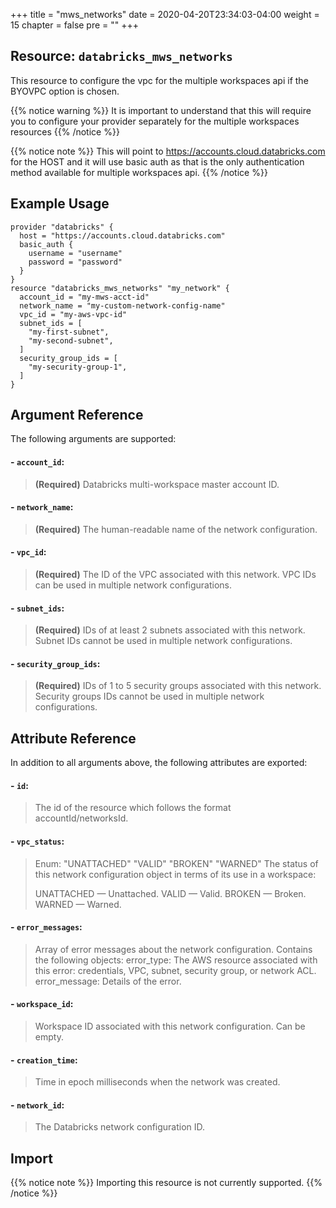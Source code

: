 +++
title = "mws_networks"
date = 2020-04-20T23:34:03-04:00
weight = 15
chapter = false
pre = ""
+++


## Resource: `databricks_mws_networks`

This resource to configure the vpc for the multiple workspaces api if the BYOVPC option is chosen.

{{% notice warning %}}
It is important to understand that this will require you to configure your provider separately for the 
multiple workspaces resources
{{% /notice %}}

{{% notice note %}}
This will point to https://accounts.cloud.databricks.com for the HOST and it will use basic auth 
as that is the only authentication method available for multiple workspaces api.
{{% /notice %}}


## Example Usage

````hcl
provider "databricks" {
  host = "https://accounts.cloud.databricks.com"
  basic_auth {
    username = "username"
    password = "password"
  }
}
resource "databricks_mws_networks" "my_network" {
  account_id = "my-mws-acct-id"
  network_name = "my-custom-network-config-name"
  vpc_id = "my-aws-vpc-id"
  subnet_ids = [
    "my-first-subnet",
    "my-second-subnet",
  ]
  security_group_ids = [
    "my-security-group-1",
  ]
}
````
## Argument Reference

The following arguments are supported:

#### - `account_id`:
> **(Required)** Databricks multi-workspace master account ID.

#### - `network_name`:
> **(Required)** The human-readable name of the network configuration.
                 
#### - `vpc_id`:
> **(Required)** The ID of the VPC associated with this network. VPC IDs can be used in multiple network configurations.

#### - `subnet_ids`:
> **(Required)** IDs of at least 2 subnets associated with this network. 
>Subnet IDs cannot be used in multiple network configurations.

#### - `security_group_ids`:
> **(Required)** IDs of 1 to 5 security groups associated with this network. 
>Security groups IDs cannot be used in multiple network configurations.


## Attribute Reference

In addition to all arguments above, the following attributes are exported:

#### - `id`:
> The id of the resource which follows the format accountId/networksId.

#### - `vpc_status`:
> Enum: "UNATTACHED" "VALID" "BROKEN" "WARNED"
> The status of this network configuration object in terms of its use in a workspace:
> 
> UNATTACHED — Unattached.
> VALID — Valid.
> BROKEN — Broken.
> WARNED — Warned.

#### - `error_messages`:
> Array of error messages about the network configuration.
> Contains the following objects: 
> error_type: The AWS resource associated with this error: credentials, VPC, subnet, security group, or network ACL.
> error_message: Details of the error.

#### - `workspace_id`:
> Workspace ID associated with this network configuration. Can be empty.

#### - `creation_time`:
> Time in epoch milliseconds when the network was created.

#### - `network_id`:
> The Databricks network configuration ID.

## Import

{{% notice note %}}
Importing this resource is not currently supported.
{{% /notice %}}
